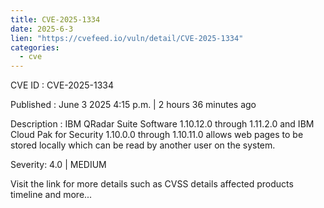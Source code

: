 ```yaml
---
title: CVE-2025-1334
date: 2025-6-3
lien: "https://cvefeed.io/vuln/detail/CVE-2025-1334"
categories:
  - cve
---
```


CVE ID : CVE-2025-1334

Published :  June 3
2025
4:15 p.m. | 2 hours
36 minutes ago

Description : IBM QRadar Suite Software 1.10.12.0 through 1.11.2.0 and IBM Cloud Pak for Security 1.10.0.0 through 1.10.11.0 allows web pages to be stored locally which can be read by another user on the system.

Severity: 4.0 | MEDIUM

Visit the link for more details
such as CVSS details
affected products
timeline
and more...
